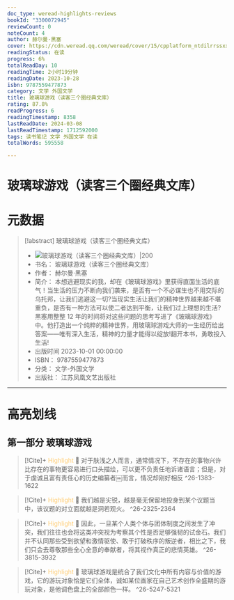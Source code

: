 ```yaml
---
doc_type: weread-highlights-reviews
bookId: "3300072945"
reviewCount: 0
noteCount: 4
author: 赫尔曼·黑塞
cover: https://cdn.weread.qq.com/weread/cover/15/cpplatform_ntdilrrssxxtd4jlcv1btk/t7_cpplatform_ntdilrrssxxtd4jlcv1btk1696748113.jpg
readingStatus: 在读
progress: 6%
totalReadDay: 10
readingTime: 2小时19分钟
readingDate: 2023-10-28
isbn: 9787559477873
category: 文学 外国文学
title: 玻璃球游戏（读客三个圈经典文库）
rating: 87.8%
readProgress: 6
readingTimestamp: 8358
lastReadDate: 2024-03-08
lastReadTimestamp: 1712592000
tags: 读书笔记 文学 外国文学 在读
totalWords: 595558

---
```


# 玻璃球游戏（读客三个圈经典文库）

# 元数据
> [!abstract] 玻璃球游戏（读客三个圈经典文库）
> - ![ 玻璃球游戏（读客三个圈经典文库）|200](https://cdn.weread.qq.com/weread/cover/15/cpplatform_ntdilrrssxxtd4jlcv1btk/t7_cpplatform_ntdilrrssxxtd4jlcv1btk1696748113.jpg)
> - 书名： 玻璃球游戏（读客三个圈经典文库）
> - 作者： 赫尔曼·黑塞
> - 简介： 本想逃避现实的我，却在《玻璃球游戏》里获得直面生活的底气！当生活的压力不断向我们袭来，是否有一个不必谋生也不用交际的乌托邦，让我们逃避这一切?当现实生活让我们的精神世界越来越不堪重负，是否有一种方法可以使二者达到平衡，让我们过上理想的生活?黑塞用整整 12 年的时间将对这些问题的思考写进了《玻璃球游戏》中。他打造出一个纯粹的精神世界，用玻璃球游戏大师的一生经历给出答案——唯有深入生活，精神的力量才能得以绽放!翻开本书，勇敢投入生活!
> - 出版时间 2023-10-01 00:00:00
> - ISBN： 9787559477873
> - 分类： 文学-外国文学
> - 出版社： 江苏凤凰文艺出版社



---

# 高亮划线

## 第一部分 玻璃球游戏

> [!Cite]+ <span style="color: #ffce78;">Highlight</span>
> 📌 对于肤浅之人而言，通常情况下，不存在的事物兴许比存在的事物更容易进行口头描绘，可以更不负责任地诉诸语言；但是，对于虔诚且富有责任心的历史编纂者￼而言，情况却刚好相反
> ^26-1383-1622

> [!Cite]+ <span style="color: #ffce78;">Highlight</span>
> 📌 我们越是尖锐，越是毫无保留地投身到某个议题当中，该议题的对立面就越是洞若观火。
> ^26-2325-2364

> [!Cite]+ <span style="color: #ffce78;">Highlight</span>
> 📌 因此，一旦某个人类个体与团体制度之间发生了冲突，我们往往也会将这类冲突视为考察其个性是否足够强韧的试金石。我们并不认同那些受到欲望和激情驱使、敢于打破秩序的叛逆者，相比之下，我们只会去尊敬那些全心全意的奉献者，将其视作真正的悲情英雄。
> ^26-3815-3932

> [!Cite]+ <span style="color: #ffce78;">Highlight</span>
> 📌 玻璃球游戏是统合了我们文化中所有内容与价值的游戏，它的游玩对象恰是它们全体，诚如某位画家在自己艺术创作全盛期的游玩对象，是他调色盘上的全部颜色一样。
> ^26-5247-5321

